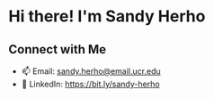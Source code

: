 # Hi there! I'm Sandy Herho 

## Connect with Me
- 📫 Email: sandy.herho@email.ucr.edu
- 🔗 LinkedIn: https://bit.ly/sandy-herho
